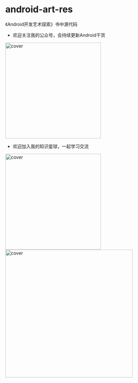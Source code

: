# android-art-res
《Android开发艺术探索》书中源代码

- 欢迎关注我的公众号，会持续更新Android干货
<img src="http://img.my.csdn.net/uploads/201707/23/1500824251_3475.jpg" width = "300px"  alt="cover" />

- 欢迎加入我的知识星球，一起学习交流
<img src="http://img.blog.csdn.net/20180213151113570" width = "300px"  alt="cover" />

<img src="http://218.249.32.138/covers/9787121269394.jpg" width = "400"  alt="cover" />
